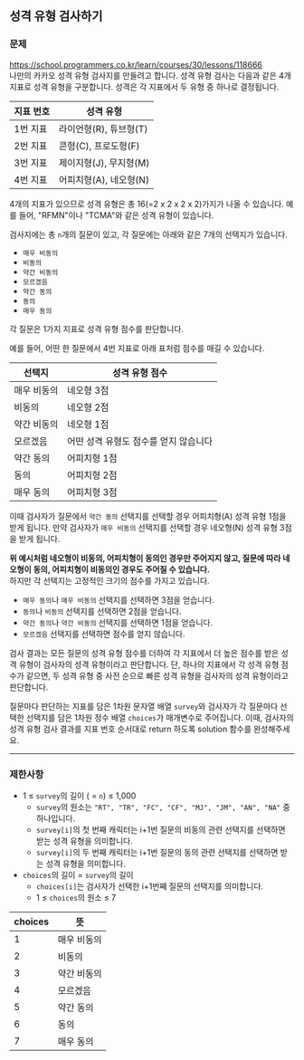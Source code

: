 ## 성격 유형 검사하기
### 문제
https://school.programmers.co.kr/learn/courses/30/lessons/118666  
나만의 카카오 성격 유형 검사지를 만들려고 합니다.
성격 유형 검사는 다음과 같은 4개 지표로 성격 유형을 구분합니다. 성격은 각 지표에서 두 유형 중 하나로 결정됩니다.
  
|지표 번호|성격 유형|
|---|---|
|1번 지표|라이언형(R), 튜브형(T)|
|2번 지표|콘형(C), 프로도형(F)|
|3번 지표|제이지형(J), 무지형(M)|
|4번 지표|어피치형(A), 네오형(N)|
  
4개의 지표가 있으므로 성격 유형은 총 16(=2 x 2 x 2 x 2)가지가 나올 수 있습니다. 예를 들어, "RFMN"이나 "TCMA"와 같은 성격 유형이 있습니다.

검사지에는 총 `n`개의 질문이 있고, 각 질문에는 아래와 같은 7개의 선택지가 있습니다.

- `매우 비동의`
- `비동의`
- `약간 비동의`
- `모르겠음`
- `약간 동의`
- `동의`
- `매우 동의`

각 질문은 1가지 지표로 성격 유형 점수를 판단합니다.

예를 들어, 어떤 한 질문에서 4번 지표로 아래 표처럼 점수를 매길 수 있습니다.

|선택지|성격 유형 점수|
|---|---|
|매우 비동의|네오형 3점|
|비동의|네오형 2점|
|약간 비동의|네오형 1점|
|모르겠음|어떤 성격 유형도 점수를 얻지 않습니다|
|약간 동의|어피치형 1점|
|동의|어피치형 2점|
|매우 동의|어피치형 3점|
  
이때 검사자가 질문에서 `약간 동의` 선택지를 선택할 경우 어피치형(A) 성격 유형 1점을 받게 됩니다. 만약 검사자가 `매우 비동의` 선택지를 선택할 경우 네오형(N) 성격 유형 3점을 받게 됩니다.

**위 예시처럼 네오형이 비동의, 어피치형이 동의인 경우만 주어지지 않고, 질문에 따라 네오형이 동의, 어피치형이 비동의인 경우도 주어질 수 있습니다.**  
하지만 각 선택지는 고정적인 크기의 점수를 가지고 있습니다.
  
- `매우 동의`나 `매우 비동의` 선택지를 선택하면 3점을 얻습니다.
- `동의`나 `비동의` 선택지를 선택하면 2점을 얻습니다.
- `약간 동의`나 `약간 비동의` 선택지를 선택하면 1점을 얻습니다.
- `모르겠음` 선택지를 선택하면 점수를 얻지 않습니다.
  
검사 결과는 모든 질문의 성격 유형 점수를 더하여 각 지표에서 더 높은 점수를 받은 성격 유형이 검사자의 성격 유형이라고 판단합니다. 단, 하나의 지표에서 각 성격 유형 점수가 같으면, 두 성격 유형 중 사전 순으로 빠른 성격 유형을 검사자의 성격 유형이라고 판단합니다.

질문마다 판단하는 지표를 담은 1차원 문자열 배열 `survey`와 검사자가 각 질문마다 선택한 선택지를 담은 1차원 정수 배열 `choices`가 매개변수로 주어집니다. 이때, 검사자의 성격 유형 검사 결과를 지표 번호 순서대로 return 하도록 solution 함수를 완성해주세요.
***
### 제한사항
- 1 ≤ `survey`의 길이 ( = `n`) ≤ 1,000
    - `survey`의 원소는 `"RT", "TR", "FC", "CF", "MJ", "JM", "AN", "NA"` 중 하나입니다.
    - `survey[i]`의 첫 번째 캐릭터는 i+1번 질문의 비동의 관련 선택지를 선택하면 받는 성격 유형을 의미합니다.
    - `survey[i]`의 두 번째 캐릭터는 i+1번 질문의 동의 관련 선택지를 선택하면 받는 성격 유형을 의미합니다.
- `choices`의 길이 = `survey`의 길이
    - `choices[i]`는 검사자가 선택한 i+1번째 질문의 선택지를 의미합니다.
    - 1 ≤ `choices`의 원소 ≤ 7
  
|choices|뜻|
|---|---|
|1|매우 비동의|
|2|비동의|
|3|약간 비동의|
|4|모르겠음|
|5|약간 동의|
|6|동의|
|7|매우 동의|